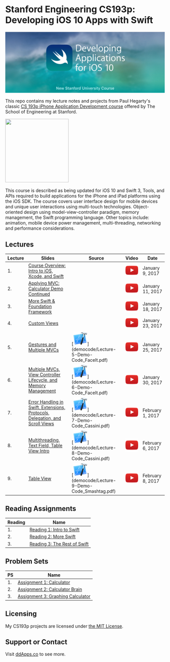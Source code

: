 # Stanford Engineering CS193p: Developing iOS 10 Apps with Swift

![](art/iTunesU.png?raw=true)

This repo contains my lecture notes and projects from Paul Hegarty's classic [CS 193p iPhone Application Development course](http://web.stanford.edu/class/cs193p/cgi-bin/drupal/) offered by The School of Engineering at Stanford.

<img src="https://raw.githubusercontent.com/duliodenis/cs193p-Winter-2017/master/art/cs193p.jpg" width="200px" height="200px" />

This course is described as being updated for iOS 10 and Swift 3, Tools, and APIs required to build applications for the iPhone and iPad platforms using the iOS SDK. The course covers user interface design for mobile devices and unique user interactions using multi-touch technologies. Object-oriented design using model-view-controller paradigm, memory management, the Swift programming language. Other topics include: animation, mobile device power management, multi-threading, networking and performance considerations.

## Lectures
Lecture  | Slides | Source | Video | Date
------------- | ------------- | ------------- | ------------- | -------------
1. | [Course Overview: Intro to iOS, Xcode, and Swift](slides/Lecture-1-Slides.pdf) |  | [![](art/play.png?raw=true)](https://youtu.be/ilQ-tq772VI?list=PLPA-ayBrweUz32NSgNZdl0_QISw-f12Ai) | January 9, 2017
2. | [Applying MVC: Calculator Demo Continued](slides/Lecture-2-Slides.pdf) |  | [![](art/play.png?raw=true)](https://youtu.be/-auG-myu02Q?list=PLPA-ayBrweUz32NSgNZdl0_QISw-f12Ai) | January 11, 2017
3. | [More Swift & Foundation Framework](slides/Lecture-3-Slides.pdf) |  | [![](art/play.png?raw=true)](https://youtu.be/4VoSeyy6KRc?list=PLPA-ayBrweUz32NSgNZdl0_QISw-f12Ai) | January 18, 2017
4. | [Custom Views](slides/Lecture-4-Slides.pdf) |  | [![](art/play.png?raw=true)](https://youtu.be/Lx4Ohhsc3ho?list=PLPA-ayBrweUz32NSgNZdl0_QISw-f12Ai) | January 23, 2017
5. | [Gestures and Multiple MVCs](slides/Lecture-5-Slides.pdf) | [![](art/Xcode.png?raw=true)] (democode/Lecture-5-Demo-Code_FaceIt.pdf) | [![](art/play.png?raw=true)](https://youtu.be/FXinJu_NkWU?list=PLPA-ayBrweUz32NSgNZdl0_QISw-f12Ai) | January 25, 2017
6. | [Multiple MVCs, View Controller Lifecycle, and Memory Management ](slides/Lecture-6-Slides.pdf) | [![](art/Xcode.png?raw=true)] (democode/Lecture-6-Demo-Code_FaceIt.pdf) | [![](art/play.png?raw=true)](https://youtu.be/HQrXM2zUPvY?list=PLPA-ayBrweUz32NSgNZdl0_QISw-f12Ai) | January 30, 2017
7. | [Error Handling in Swift, Extensions, Protocols, Delegation, and Scroll Views](slides/Lecture-7-Slides.pdf) | [![](art/Xcode.png?raw=true)] (democode/Lecture-7-Demo-Code_Cassini.pdf) | [![](art/play.png?raw=true)](https://youtu.be/GIlsl-6TqmM?list=PLPA-ayBrweUz32NSgNZdl0_QISw-f12Ai) | February 1, 2017
8. | [Multithreading, Text Field, Table View Intro](slides/Lecture-8-Slides.pdf) | [![](art/Xcode.png?raw=true)] (democode/Lecture-8-Demo-Code_Cassini.pdf) | [![](art/play.png?raw=true)](https://youtu.be/-h9kbzg3RK8?list=PLPA-ayBrweUz32NSgNZdl0_QISw-f12Ai) | February 6, 2017
9. | [Table View](slides/Lecture-9-Slides.pdf) | [![](art/Xcode.png?raw=true)] (democode/Lecture-9-Demo-Code_Smashtag.pdf) | [![](art/play.png?raw=true)](https://youtu.be/78LWmmDxr4k?list=PLPA-ayBrweUz32NSgNZdl0_QISw-f12Ai) | February 8, 2017

## Reading Assignments
Reading  | Name
------------- | -------------
1. | [Reading 1: Intro to Swift](reading/Reading_Assignment_1_Intro_to_Swift.pdf)
2. | [Reading 2: More Swift](reading/Reading_Assignment_2_More_Swift.pdf)
3. | [Reading 3: The Rest of Swift](reading/Reading_Assignment_3_The_Rest_of_Swift.pdf)

## Problem Sets
PS  | Name
------------- | -------------
1. | [Assignment 1: Calculator](problemsets/Programming_Project_1_Calculator.pdf)
2. | [Assignment 2: Calculator Brain](problemsets/Programming_Project_2_Calculator_Brain.pdf)
3. | [Assignment 3: Graphing Calculator](problemsets/Programming_Project_3_Graphing_Calc.pdf)

## Licensing
My CS193p projects are licensed under [the MIT License](LICENSE).

## Support or Contact
Visit [ddApps.co](http://ddapps.co) to see more.
